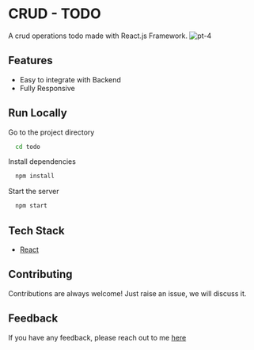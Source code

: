 # CRUD - TODO  

A crud operations todo made with React.js Framework.
![pt-4](https://github.com/ajaychaurasiya-cs/todo/assets/154124190/55b6c199-a76f-4a7b-8ca0-f32e6651232b)


## Features

- Easy to integrate with Backend
- Fully Responsive



## Run Locally


Go to the project directory

```bash
  cd todo
```

Install dependencies

```bash
  npm install
```

Start the server

```bash
  npm start
```



## Tech Stack

* [React](https://reactjs.org/)

## Contributing

Contributions are always welcome!
Just raise an issue, we will discuss it.


## Feedback

If you have any feedback, please reach out to me [here](https://)


#
